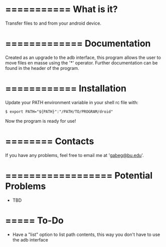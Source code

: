 ===========
What is it?
===========

Transfer files to and from your android device.



=============
Documentation
=============

Created as an upgrade to the adb interface, this program allows the user to move 
files en masse using the '*' operator. Further documentation can be found in the 
header of the program.



============
Installation
============

Update your PATH environment variable in your shell rc file with:
    
    $ export PATH="${PATH}":"/PATH/TO/PROGRAM/droid"

Now the program is ready for use!



========
Contacts
========

If you have any problems, feel free to email me at 'gabeg@bu.edu'.



==================
Potential Problems
==================

- TBD



=====
To-Do
=====

- Have a "list" option to list path contents, this way you don't have to use the adb 
  interface
